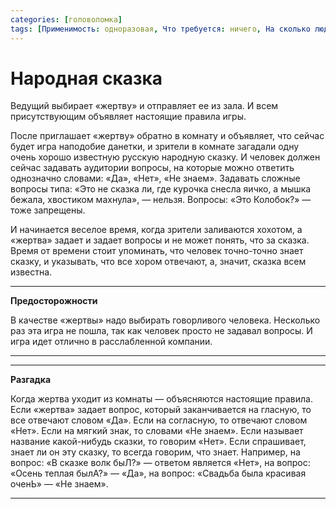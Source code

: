 ```yaml
---
categories: [головоломка]
tags: [Применимость: одноразовая, Что требуется: ничего, На сколько людей рассчитано: от 3, Подвижность: нет, Место проведения:  где угодно]
---
```


# Народная сказка

Ведущий выбирает «жертву» и отправляет ее из зала. И всем присутствующим объявляет настоящие правила игры.

После приглашает «жертву» обратно в комнату и объявляет, что сейчас будет игра наподобие данетки, и зрители в комнате загадали одну очень хорошо известную русскую народную сказку. И человек должен сейчас задавать аудитории вопросы, на которые можно ответить однозначно словами: «Да», «Нет», «Не знаем». Задавать сложные вопросы типа: «Это не сказка ли, где курочка снесла яичко, а мышка бежала, хвостиком махнула», — нельзя. Вопросы: «Это Колобок?» — тоже запрещены.

И начинается веселое время, когда зрители заливаются хохотом, а «жертва» задает и задает вопросы и не может понять, что за сказка. Время от времени стоит упоминать, что человек точно-точно знает сказку, и указывать, что все хором отвечают, а, значит, сказка всем известна.

---

**Предосторожности** <!-- !warning -->

В качестве «жертвы» надо выбирать говорливого человека. Несколько раз эта игра не пошла, так как человек просто не задавал вопросы. И игра идет отлично в расслабленной компании.

---

---

**Разгадка** <!-- !details -->

Когда жертва уходит из комнаты — объясняются настоящие правила. Если «жертва» задает вопрос, который заканчивается на гласную, то все отвечают словом «Да». Если на согласную, то отвечают словом «Нет». Если на мягкий знак, то словами «Не знаем». Если называет название какой-нибудь сказки, то говорим «Нет». Если спрашивает, знает ли он эту сказку, то всегда говорим, что знает. Например, на вопрос: «В сказке волк быЛ?» — ответом является «Нет», на вопрос: «Осень теплая былА?» — «Да», на вопрос: «Свадьба была красивая оченЬ» — «Не знаем».

---
